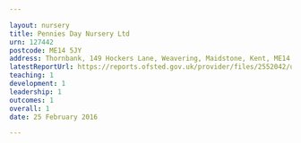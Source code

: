 ```yaml
---

layout: nursery
title: Pennies Day Nursery Ltd
urn: 127442
postcode: ME14 5JY
address: Thornbank, 149 Hockers Lane, Weavering, Maidstone, Kent, ME14 5JY
latestReportUrl: https://reports.ofsted.gov.uk/provider/files/2552042/urn/127442.pdf
teaching: 1
development: 1
leadership: 1
outcomes: 1
overall: 1
date: 25 February 2016

---
```

